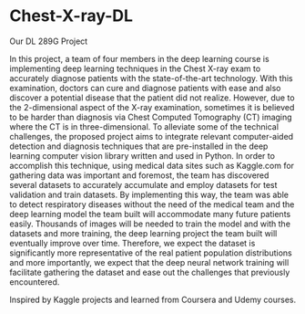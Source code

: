 # Chest-X-ray-DL
Our DL 289G Project

In this project, a team of four members in the deep learning course is implementing deep learning techniques in the Chest X-ray exam to accurately diagnose patients with the state-of-the-art technology. With this examination, doctors can cure and diagnose patients with ease and also discover a potential disease that the patient did not realize. However, due to the 2-dimensional aspect of the X-ray examination, sometimes it is believed to be harder than diagnosis via Chest Computed Tomography (CT)  imaging where the CT is in three-dimensional. To alleviate some of the technical challenges, the proposed project aims to integrate relevant computer-aided detection and diagnosis techniques that are pre-installed in the deep learning computer vision library written and used in Python. In order to accomplish this technique, using medical data sites such as Kaggle.com for gathering data was important and foremost, the team has discovered several datasets to accurately accumulate and employ datasets for test validation and train datasets. By implementing this way, the team was able to detect respiratory diseases without the need of the medical team and the deep learning model the team built will accommodate many future patients easily.  Thousands of images will be needed to train the model and with the datasets and more training, the deep learning project the team built will eventually improve over time. Therefore, we expect the dataset is significantly more representative of the real patient population distributions and more importantly, we expect that the deep neural network training will facilitate gathering the dataset and ease out the challenges that previously encountered. 

Inspired by Kaggle projects and learned from Coursera and Udemy courses.
